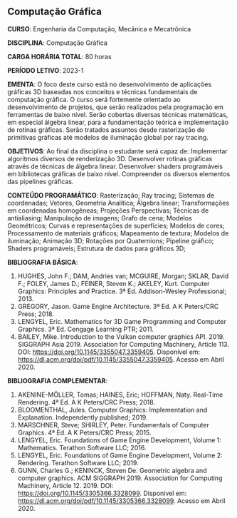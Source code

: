 ## Computação Gráfica


**CURSO**: Engenharia da Computação, Mecânica e Mecatrônica

**DISCIPLINA**: Computação Gráfica

**CARGA HORÁRIA TOTAL**: 80 horas

**PERÍODO LETIVO**: 2023-1


**EMENTA**:
O foco deste curso está no desenvolvimento de aplicações gráficas 3D baseadas nos conceitos e técnicas fundamentais de computação gráfica. O curso será fortemente orientado ao desenvolvimento de projetos, que serão realizados pela programação em ferramentas de baixo nível. Serão cobertas diversas técnicas matemáticas, em especial álgebra linear, para a fundamentação teórica e implementação de rotinas gráficas. Serão tratados assuntos desde rasterização de primitivas gráficas até modelos de iluminação global por ray tracing.

**OBJETIVOS**:
Ao final da disciplina o estudante será capaz de:
Implementar algoritmos diversos de renderização 3D.
Desenvolver rotinas gráficas através de técnicas de álgebra linear.
Desenvolver shaders programáveis em bibliotecas gráficas de baixo nível.
Compreender os diversos elementos das pipelines gráficas.

**CONTEÚDO PROGRAMÁTICO**:
Rasterização; Ray tracing; Sistemas de coordenadas; Vetores, Geometria Analítica; Álgebra linear; Transformações em coordenadas homogêneas; Projeções Perspectivas; Técnicas de antialiasing; Manipulação de imagens; Grafo de cena; Modelos Geométricos; Curvas e representações de superfícies; Modelos de cores; Processamento de materiais gráficos; Mapeamento de textura; Modelos de iluminação; Animação 3D; Rotações por Quaternions; Pipeline gráfico; Shaders programáveis; Estrutura de dados para gráficos 3D;


**BIBLIOGRAFIA BÁSICA**:

1. HUGHES, John F.; DAM, Andries van; MCGUIRE, Morgan; SKLAR, David F.; FOLEY, James D.; FEINER, Steven K.; AKELEY, Kurt. Computer Graphics: Principles and Practice. 3ª Ed. Addison-Wesley Professional; 2013.
2. GREGORY, Jason. Game Engine Architecture. 3ª Ed. A K Peters/CRC Press; 2018.
3. LENGYEL, Eric. Mathematics for 3D Game Programming and Computer Graphics. 3ª Ed. Cengage Learning PTR; 2011.
4. BAILEY, Mike. Introduction to the Vulkan computer graphics API. 2019. SIGGRAPH Asia 2019. Association for Computing Machinery, Article 113. DOI: https://doi.org/10.1145/3355047.3359405. Disponível em: <https://dl.acm.org/doi/pdf/10.1145/3355047.3359405>. Acesso em Abril 2020.

**BIBLIOGRAFIA COMPLEMENTAR**:

1. AKENINE-MÖLLER, Tomas; HAINES, Eric; HOFFMAN, Naty. Real-Time Rendering. 4ª Ed. A K Peters/CRC Press; 2018.
2. BLOOMENTHAL, Jules. Computer Graphics: Implementation and Explanation. Independently published; 2019.
3. MARSCHNER, Steve; SHIRLEY, Peter. Fundamentals of Computer Graphics. 4ª Ed. A K Peters/CRC Press; 2015.
4. LENGYEL, Eric. Foundations of Game Engine Development, Volume 1: Mathematics. Terathon Software LLC; 2016.
5. LENGYEL, Eric. Foundations of Game Engine Development, Volume 2: Rendering. Terathon Software LLC; 2019.
6. GUNN, Charles G.; KENINCK, Steven De. Geometric algebra and computer graphics. ACM SIGGRAPH 2019. Association for Computing Machinery, Article 12. 2019.  DOI: https://doi.org/10.1145/3305366.3328099. Disponível em: <https://dl.acm.org/doi/pdf/10.1145/3305366.3328099>. Acesso em Abril 2020.


